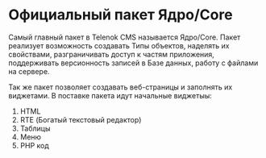 # Официальный пакет Ядро/Core

Самый главный пакет в Telenok CMS называется Ядро/Core. Пакет реализует возможность создавать Типы объектов, наделять 
их свойствами, разграничивать доступ к частям приложения, поддерживать версионность записей в Базе данных, работу с файлами 
на сервере.

Так же пакет позволяет создавать веб-страницы и заполнять их виджетами. В поставке пакета идут начальные виджетыы:

1. HTML
2. RTE (Богатый текстовый редактор)
3. Таблицы
4. Меню
5. PHP код